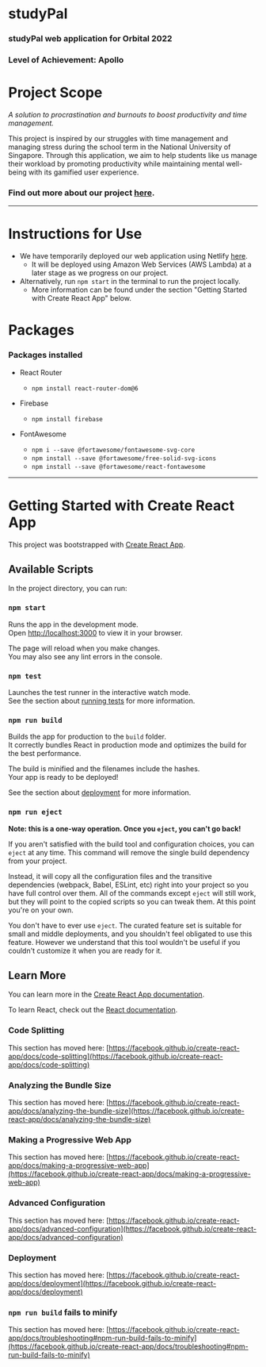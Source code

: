 # studyPal

### studyPal web application for Orbital 2022

### Level of Achievement: Apollo

# Project Scope

_A solution to procrastination and burnouts to boost productivity and time management._

This project is inspired by our struggles with time management and managing stress during the school term in the National University of Singapore. Through this application, we aim to help students like us manage their workload by promoting productivity while maintaining mental well-being with its gamified user experience.

### __Find out more about our project [here](https://docs.google.com/document/d/17vCUoQpMyG5PncKqHtkr-u3qi_4XMx3SRoJ6RG7yrkE/edit?usp=sharing).__

<hr>

# Instructions for Use

- We have temporarily deployed our web application using Netlify [here](https://neon-pika-aa4890.netlify.app/).
    - It will be deployed using Amazon Web Services (AWS Lambda) at a later stage as we progress on our project.
- Alternatively, run `npm start` in the terminal to run the project locally.
    - More information can be found under the section "Getting Started with Create React App" below.

# Packages

### Packages installed

- React Router
    - `npm install react-router-dom@6`  

- Firebase
    - `npm install firebase`  

- FontAwesome
    - `npm i --save @fortawesome/fontawesome-svg-core`
    - `npm install --save @fortawesome/free-solid-svg-icons`
    - `npm install --save @fortawesome/react-fontawesome`

<hr>

# Getting Started with Create React App

This project was bootstrapped with [Create React App](https://github.com/facebook/create-react-app).

## Available Scripts

In the project directory, you can run:

### `npm start`

Runs the app in the development mode.\
Open [http://localhost:3000](http://localhost:3000) to view it in your browser.

The page will reload when you make changes.\
You may also see any lint errors in the console.

### `npm test`

Launches the test runner in the interactive watch mode.\
See the section about [running tests](https://facebook.github.io/create-react-app/docs/running-tests) for more information.

### `npm run build`

Builds the app for production to the `build` folder.\
It correctly bundles React in production mode and optimizes the build for the best performance.

The build is minified and the filenames include the hashes.\
Your app is ready to be deployed!

See the section about [deployment](https://facebook.github.io/create-react-app/docs/deployment) for more information.

### `npm run eject`

**Note: this is a one-way operation. Once you `eject`, you can't go back!**

If you aren't satisfied with the build tool and configuration choices, you can `eject` at any time. This command will remove the single build dependency from your project.

Instead, it will copy all the configuration files and the transitive dependencies (webpack, Babel, ESLint, etc) right into your project so you have full control over them. All of the commands except `eject` will still work, but they will point to the copied scripts so you can tweak them. At this point you're on your own.

You don't have to ever use `eject`. The curated feature set is suitable for small and middle deployments, and you shouldn't feel obligated to use this feature. However we understand that this tool wouldn't be useful if you couldn't customize it when you are ready for it.

## Learn More

You can learn more in the [Create React App documentation](https://facebook.github.io/create-react-app/docs/getting-started).

To learn React, check out the [React documentation](https://reactjs.org/).

### Code Splitting

This section has moved here: [https://facebook.github.io/create-react-app/docs/code-splitting](https://facebook.github.io/create-react-app/docs/code-splitting)

### Analyzing the Bundle Size

This section has moved here: [https://facebook.github.io/create-react-app/docs/analyzing-the-bundle-size](https://facebook.github.io/create-react-app/docs/analyzing-the-bundle-size)

### Making a Progressive Web App

This section has moved here: [https://facebook.github.io/create-react-app/docs/making-a-progressive-web-app](https://facebook.github.io/create-react-app/docs/making-a-progressive-web-app)

### Advanced Configuration

This section has moved here: [https://facebook.github.io/create-react-app/docs/advanced-configuration](https://facebook.github.io/create-react-app/docs/advanced-configuration)

### Deployment

This section has moved here: [https://facebook.github.io/create-react-app/docs/deployment](https://facebook.github.io/create-react-app/docs/deployment)

### `npm run build` fails to minify

This section has moved here: [https://facebook.github.io/create-react-app/docs/troubleshooting#npm-run-build-fails-to-minify](https://facebook.github.io/create-react-app/docs/troubleshooting#npm-run-build-fails-to-minify)
